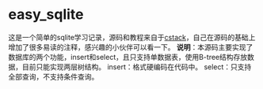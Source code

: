 # easy_sqlite

这是一个简单的sqlite学习记录，源码和教程来自于[cstack](https://github.com/cstack)，自己在源码的基础上增加了很多易读的注释，感兴趣的小伙伴可以看一下。
**说明**：本源码主要实现了数据库的两个功能，insert和select，且只支持单数据表，使用B-tree结构存放数据，目前只能实现两层树结构。
insert：格式硬编码在代码中。
select：只支持全部查询，不支持条件查询。
